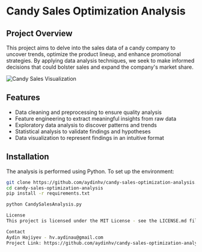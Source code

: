 
# Candy Sales Optimization Analysis

## Project Overview
This project aims to delve into the sales data of a candy company to uncover trends, optimize the product lineup, and enhance promotional strategies. By applying data analysis techniques, we seek to make informed decisions that could bolster sales and expand the company's market share.

![Candy Sales Visualization](link-to-your-image)

## Features
- Data cleaning and preprocessing to ensure quality analysis
- Feature engineering to extract meaningful insights from raw data
- Exploratory data analysis to discover patterns and trends
- Statistical analysis to validate findings and hypotheses
- Data visualization to represent findings in an intuitive format

## Installation
The analysis is performed using Python. To set up the environment:

```bash
git clone https://github.com/aydinhv/candy-sales-optimization-analysis.git
cd candy-sales-optimization-analysis
pip install -r requirements.txt

python CandySalesAnalysis.py

License
This project is licensed under the MIT License - see the LICENSE.md file for details.

Contact
Aydin Hajiyev - hv.aydinau@gmail.com
Project Link: https://github.com/aydinhv/candy-sales-optimization-analysis
